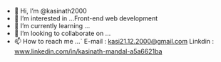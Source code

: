- 👋 Hi, I’m @kasinath2000
- 👀 I’m interested in ...Front-end web development
- 🌱 I’m currently learning ...
- 💞️ I’m looking to collaborate on ...
- 📫 How to reach me ...` E-mail : kasi21.12.2000@gmail.com  Linkdin : www.linkedin.com/in/kasinath-mandal-a5a6621ba

<!---
kasinath2000/kasinath2000 is a ✨ special ✨ repository because its `README.md` (this file) appears on your GitHub profile.
You can click the Preview link to take a look at your changes.
--->
